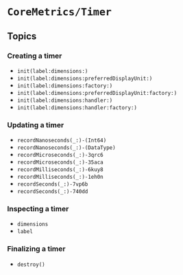 # ``CoreMetrics/Timer``

## Topics

### Creating a timer

- ``init(label:dimensions:)``
- ``init(label:dimensions:preferredDisplayUnit:)``
- ``init(label:dimensions:factory:)``
- ``init(label:dimensions:preferredDisplayUnit:factory:)``
- ``init(label:dimensions:handler:)``
- ``init(label:dimensions:handler:factory:)``

### Updating a timer

- ``recordNanoseconds(_:)-(Int64)``
- ``recordNanoseconds(_:)-(DataType)``
- ``recordMicroseconds(_:)-3qrc6``
- ``recordMicroseconds(_:)-35aca``
- ``recordMilliseconds(_:)-6kuy8``
- ``recordMilliseconds(_:)-1eh0n``
- ``recordSeconds(_:)-7vp6b``
- ``recordSeconds(_:)-740dd``

### Inspecting a timer

- ``dimensions``
- ``label``

### Finalizing a timer

- ``destroy()``

